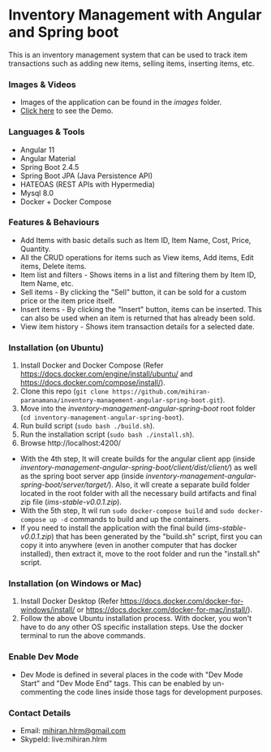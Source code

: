 # Inventory Management with Angular and Spring boot 

This is an inventory management system that can be used to track item transactions such as adding new items, selling items, inserting items, etc.

### Images & Videos
* Images of the application can be found in the _images_ folder.
* [Click here](https://drive.google.com/drive/folders/1mZjjC_NEZQTcPBP4auC_BIaGpki-6e7j?usp=sharing) to see the Demo.

### Languages & Tools

* Angular 11
* Angular Material
* Spring Boot 2.4.5
* Spring Boot JPA (Java Persistence API)
* HATEOAS (REST APIs with Hypermedia)
* Mysql 8.0
* Docker + Docker Compose

### Features & Behaviours

* Add Items with basic details such as Item ID, Item Name, Cost, Price, Quantity.
* All the CRUD operations for items such as View items, Add items, Edit items, Delete items.
* Item list and filters - Shows items in a list and filtering them by Item ID, Item Name, etc.
* Sell items - By clicking the "Sell" button, it can be sold for a custom price or the item price itself.
* Insert items - By clicking the "Insert" button, items can be inserted. This can also be used when an item is returned that has already been sold.
* View item history - Shows item transaction details for a selected date.

### Installation (on Ubuntu)

1. Install Docker and Docker Compose (Refer https://docs.docker.com/engine/install/ubuntu/ and https://docs.docker.com/compose/install/).
2. Clone this repo (`git clone https://github.com/mihiran-paranamana/inventory-management-angular-spring-boot.git`).
3. Move into the _inventory-management-angular-spring-boot_ root folder (`cd inventory-management-angular-spring-boot`).
4. Run build script (`sudo bash ./build.sh`).
5. Run the installation script (`sudo bash ./install.sh`).
6. Browse http://localhost:4200/

* With the 4th step, It will create builds for the angular client app (inside _inventory-management-angular-spring-boot/client/dist/client/_) as well as the spring boot server app (inside _inventory-management-angular-spring-boot/server/target/_).
Also, it wll create a separate build folder located in the root folder with all the necessary build artifacts and final zip file (_ims-stable-v0.0.1.zip_).
* With the 5th step, It wil run `sudo docker-compose build` and `sudo docker-compose up -d` commands to build and up the containers.
* If you need to install the application with the final build (_ims-stable-v0.0.1.zip_) that has been generated by the "build.sh" script, first you can copy it into anywhere (even in another computer that has docker installed), then extract it, move to the root folder and run the "install.sh" script.

### Installation (on Windows or Mac)

1. Install Docker Desktop (Refer https://docs.docker.com/docker-for-windows/install/ or https://docs.docker.com/docker-for-mac/install/).
2. Follow the above Ubuntu installation process. With docker, you won't have to do any other OS specific installation steps. Use the docker terminal to run the above commands.

### Enable Dev Mode

* Dev Mode is defined in several places in the code with "Dev Mode Start" and "Dev Mode End" tags.
  This can be enabled by un-commenting the code lines inside those tags for development purposes.

### Contact Details

* Email: mihiran.hlrm@gmail.com
* SkypeId: live:mihiran.hlrm
